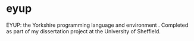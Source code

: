 # eyup
EYUP: the Yorkshire programming language and environment . Completed as part of my dissertation project at the University of Sheffield.

